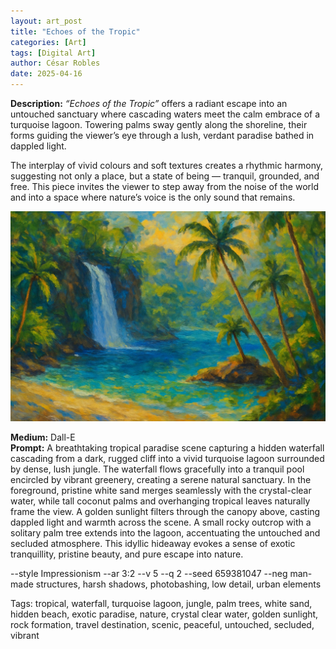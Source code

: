 ```yaml
---
layout: art_post
title: "Echoes of the Tropic"
categories: [Art]
tags: [Digital Art]
author: César Robles
date: 2025-04-16
---
```

**Description:** *“Echoes of the Tropic”* offers a radiant escape into an untouched sanctuary where cascading waters meet the calm embrace of a turquoise lagoon. Towering palms sway gently along the shoreline, their forms guiding the viewer’s eye through a lush, verdant paradise bathed in dappled light.

The interplay of vivid colours and soft textures creates a rhythmic harmony, suggesting not only a place, but a state of being — tranquil, grounded, and free. This piece invites the viewer to step away from the noise of the world and into a space where nature’s voice is the only sound that remains.

![Echoes of the Tropic](/imag/digital_art/echoes_of_the_tropic.jpg)

**Medium:** Dall-E\
**Prompt:** A breathtaking tropical paradise scene capturing a hidden waterfall cascading from a dark, rugged cliff into a vivid turquoise lagoon surrounded by dense, lush jungle. The waterfall flows gracefully into a tranquil pool encircled by vibrant greenery, creating a serene natural sanctuary. In the foreground, pristine white sand merges seamlessly with the crystal-clear water, while tall coconut palms and overhanging tropical leaves naturally frame the view. A golden sunlight filters through the canopy above, casting dappled light and warmth across the scene. A small rocky outcrop with a solitary palm tree extends into the lagoon, accentuating the untouched and secluded atmosphere. This idyllic hideaway evokes a sense of exotic tranquillity, pristine beauty, and pure escape into nature.

--style Impressionism --ar 3:2 --v 5 --q 2 --seed 659381047 --neg man-made structures, harsh shadows, photobashing, low detail, urban elements

Tags: tropical, waterfall, turquoise lagoon, jungle, palm trees, white sand, hidden beach, exotic paradise, nature, crystal clear water, golden sunlight, rock formation, travel destination, scenic, peaceful, untouched, secluded, vibrant